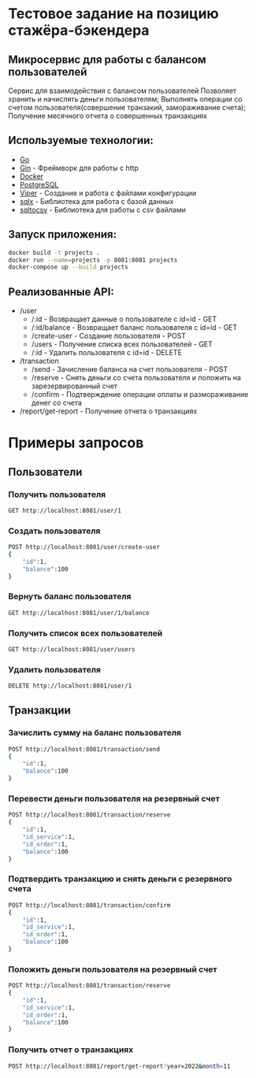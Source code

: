 # Тестовое задание на позицию стажёра-бэкендера
## Микросервис для работы с балансом пользователей
Сервис для взаимодействия с балансом пользователей
Позволяет хранить и начислять деньги пользователям;
Выполнять операции со счетом пользователя(совершение транзакий, замораживание счета);
Получение месячного отчета о совершенных транзакциях

## Используемые технологии:

- [Go](https://go.dev)
- [Gin](https://github.com/gin-gonic/gin) - Фреймворк для работы с http
- [Docker](https://www.docker.com)
- [PostgreSQL](https://www.postgresql.org)
- [Viper](https://github.com/spf13/viper) - Создание и работа с файлами конфигурации
- [sqlx](https://github.com/jmoiron/sqlx) - Библиотека для работа с базой данных
- [sqltocsv](https://github.com/joho/sqltocsv) - Библиотека для работы с csv файлами

## Запуск приложения:
```sh
docker build -t projects .
docker run --name=projects -p 8081:8081 projects
docker-compose up --build projects
```
## Реализованные API:
 - /user
    - /:id - Возвращает данные о пользователе с id=id - GET
    - /:id/balance - Возвращает баланс пользователя с id=id - GET
    - /create-user - Создание пользователя - POST
    - /users - Получение списка всех пользователей - GET
    - /:id - Удалить пользователя с id=id - DELETE
 - /transaction
   - /send - Зачисление баланса на счет пользователя - POST
   - /reserve - Снять деньги со счета пользователя и положить на зарезервированный счет
   - /confirm - Подтверждение операции оплаты и размораживание денег со счета
 - /report/get-report - Получение отчета о транзакциях

# Примеры запросов

##  Пользователи

### Получить пользователя
```sh
GET http://localhost:8081/user/1
```

### Создать пользователя
```sh
POST http://localhost:8081/user/create-user
{
    "id":1,
    "balance":100
}
```

### Вернуть баланс пользователя
```sh
GET http://localhost:8081/user/1/balance
```

### Получить список всех пользователей
```sh
GET http://localhost:8081/user/users
```

### Удалить пользователя
```sh
DELETE http://localhost:8081/user/1
```
## Транзакции
### Зачислить сумму на баланс пользователя
```sh
POST http://localhost:8081/transaction/send
{
    "id":1,
    "balance":100
}
```
### Перевести деньги пользователя на резервный счет
```sh
POST http://localhost:8081/transaction/reserve
{
    "id":1,
    "id_service":1,
    "id_order":1,
    "balance":100
}
```

### Подтвердить транзакцию и снять деньги с резервного счета
```sh
POST http://localhost:8081/transaction/confirm
{
    "id":1,
    "id_service":1,
    "id_order":1,
    "balance":100
}
```
### Положить деньги пользователя на резервный счет
```sh
POST http://localhost:8081/transaction/reserve
{
    "id":1,
    "id_service":1,
    "id_order":1,
    "balance":100
}
```

### Получить отчет о транзакциях
```sh
POST http://localhost:8081/report/get-report?year=2022&month=11
```

